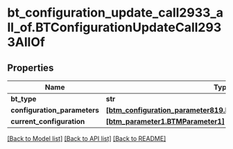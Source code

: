 # bt_configuration_update_call2933_all_of.BTConfigurationUpdateCall2933AllOf

## Properties
Name | Type | Description | Notes
------------ | ------------- | ------------- | -------------
**bt_type** | **str** |  | [optional] 
**configuration_parameters** | [**[btm_configuration_parameter819.BTMConfigurationParameter819]**](BTMConfigurationParameter819.md) |  | [optional] 
**current_configuration** | [**[btm_parameter1.BTMParameter1]**](BTMParameter1.md) |  | [optional] 

[[Back to Model list]](../README.md#documentation-for-models) [[Back to API list]](../README.md#documentation-for-api-endpoints) [[Back to README]](../README.md)


